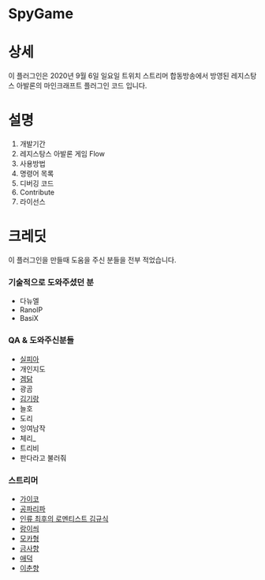 # SpyGame

# 상세 

이 플러그인은 2020년 9월 6일 일요일 트위치 스트리머 합동방송에서 방영된 레지스탕스 아발론의 마인크래프트 플러그인 코드 입니다. 


# 설명

1. 개발기간
2. 레지스탕스 아발론 게임 Flow
3. 사용방법
4. 명령어 목록
5. 디버깅 코드
6. Contribute 
7. 라이선스

# 크레딧
이 플러그인을 만들때 도움을 주신 분들을 전부 적었습니다.

### 기술적으로 도와주셨던 분
- 다뉴엘
- RanolP
- BasiX


### QA & 도와주신분들
 - [실피아](https://www.twitch.tv/leegw15)
 - 개인지도
 - [겜닭](https://www.twitch.tv/poi124)
 - 광곰
 - [김기랑](https://www.twitch.tv/kimgirang)
 - 늘호
 - 도리
 - 잉여남작
 - 체리_
 - 트리비
 - 판다라고 불러줘

### 스트리머
  - [가이코](https://www.twitch.tv/pymyp2288)
  - [공파리파](https://www.twitch.tv/gongparipa)
  - [인류 최후의 로멘티스트 김규식](https://www.youtube.com/channel/UC_eXONnL5HKKTpa6_t4BTOw)
  - [랑이씌](https://www.twitch.tv/rang0210)
  - [모카형](https://www.twitch.tv/oilj_far)
  - [금사향](https://www.twitch.tv/sah_yang)
  - [애덕](https://www.twitch.tv/aduck09)
  - [이춘향](https://www.twitch.tv/leechunhyang)
